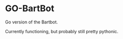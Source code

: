 GO-BartBot
==========
Go version of the Bartbot.

Currently functioning, but probably still pretty pythonic.